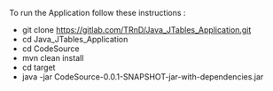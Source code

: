 To run the Application follow these instructions : 

- git clone https://gitlab.com/TRnD/Java_JTables_Application.git
- cd Java_JTables_Application
- cd CodeSource
- mvn clean install
- cd target
- java -jar CodeSource-0.0.1-SNAPSHOT-jar-with-dependencies.jar